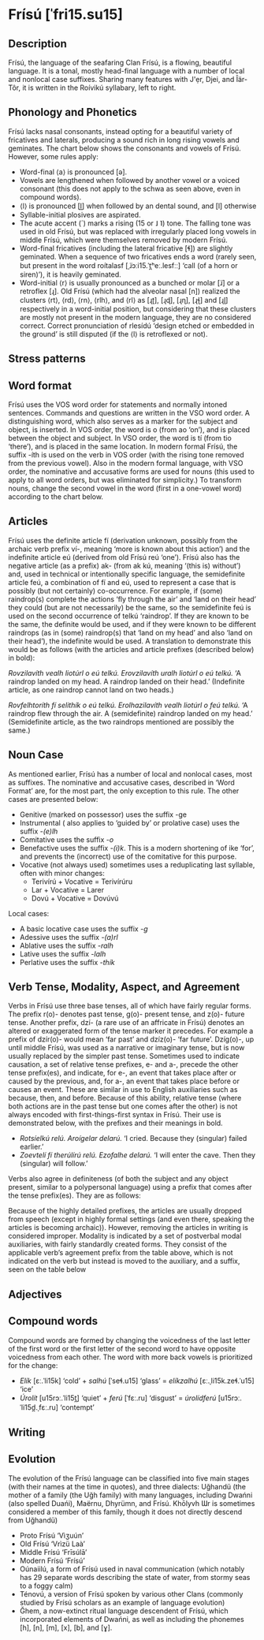 # Frísú [ˈfri15.su15]

## Description
Frísú, the language of the seafaring Clan Frísú, is a flowing, beautiful language. It is a tonal, mostly head-final language with a number of local and nonlocal case suffixes. Sharing many features with J'ẹr, Djei, and Îär-Tôr, it is written in the Roívikú syllabary, left to right.

## Phonology and Phonetics    
Frísú lacks nasal consonants, instead opting for a beautiful variety of fricatives and laterals, producing a sound rich in long rising vowels and geminates. 
The chart below shows the consonants and vowels of Frísú. However, some rules apply:
 * Word-final ⟨a⟩ is pronounced [ə].
 * Vowels are lengthened when followed by another vowel or a voiced consonant (this does not apply to the schwa as seen above, even in compound words).
 * ⟨l⟩ is pronounced [l̪] when followed by an dental sound, and [l] otherwise
 * Syllable-initial plosives are aspirated.
 * The acute accent (´) marks a rising (15 or ˩ ˥) tone. The falling tone was used in old Frísú, but was replaced with irregularly placed long vowels in middle Frísú, which were themselves removed by modern Frísú.
 * Word-final fricatives (including the lateral fricative [ɬ]) are slightly geminated. When a sequence of two fricatives ends a word (rarely seen, but present in the word roítalasf  [ˌɹ̈ɔːi15.ˈt̪ʰeː.lesfːː] ‘call (of a horn or siren)’), it is heavily geminated.
 * Word-initial ⟨r⟩ is usually pronounced as a bunched or molar [ɹ̈] or a retroflex [ɻ]. Old Frísú (which had the alveolar nasal [n]) realized the clusters ⟨rt⟩, ⟨rd⟩, ⟨rn⟩, ⟨rlh⟩, and ⟨rl⟩ as [ɻʈ], [ɻɖ], [ɻɳ], [ɻꞎ] and [ɻɭ] respectively in a word-initial position, but considering that these clusters are mostly not present in the modern language, they are no considered correct. Correct pronunciation of rlesídú ‘design etched or embedded in the ground’ is still disputed (if the ⟨l⟩ is retroflexed or not).

## Stress patterns

## Word format
Frísú uses the VOS word order for statements and normally intoned sentences. Commands and questions are written in the VSO word order. A distinguishing word, which also serves as a marker for the subject and object, is inserted. In VOS order, the word is o (from ao ‘on’), and is placed between the object and subject. In VSO order, the word is tí (from tio ‘there’), and is placed in the same location. In modern formal Frísú, the suffix -íth is used on the verb in VOS order (with the rising tone removed from the previous vowel). Also in the modern formal language, with VSO order, the nominative and accusative forms are used for nouns (this used to apply to all word orders, but was eliminated for simplicity.) To transform nouns, change the second vowel in the word (first in a one-vowel word) according to the chart below.

## Articles
Frísú uses the definite article fí (derivation unknown, possibly from the archaic verb prefix ví-, meaning ‘more is known about this action’) and the indefinite article eú (derived from old Frísú reú ‘one’). Frísú also has the negative article (as a prefix) ak- (from ak kú, meaning ‘(this is) without’) and, used in technical or intentionally specific language, the semidefinite article feú, a combination of fí and eú, used to represent a case that is possibly (but not certainly) co-occurrence. For example, if (some) raindrop(s) complete the actions ‘fly through the air’ and ‘land on their head’ they could (but are not necessarily) be the same, so the semidefinite feú is used on the second occurrence of telkú ‘raindrop’. If they are known to be the same, the definite would be used, and if they were known to be different raindrops (as in (some) raindrop(s) that ‘land on my head’ and also ‘land on their head’), the indefinite would be used. A translation to demonstrate this would be as follows (with the articles and article prefixes (described below) in bold):

*Rovzilavíth vealh liotúrl o eú telkú. Erovzilavíth uralh liotúrl o eú telkú.* ‘A raindrop landed on my head. A raindrop landed on their head.’ (Indefinite article, as one raindrop cannot land on two heads.)

*Rovfelhtoríth fí selithík o eú telkú. Erolhazilavíth vealh liotúrl o feú telkú.* ‘A raindrop flew through the air. A (semidefinite) raindrop landed on my head.’ (Semidefinite article, as the two raindrops mentioned are possibly the same.)   

## Noun Case
As mentioned earlier, Frísú has a number of local and nonlocal cases, most as suffixes. The nominative and accusative cases, described in ‘Word Format’ are, for the most part, the only exception to this rule. The other cases are presented below:
 * Genitive (marked on possessor) uses the suffix -ge
 * Instrumental ( also applies to ‘guided by’ or prolative case) uses the suffix *-(e)lh*
 * Comitative uses the suffix *-o*
 * Benefactive uses the suffix *-(i)k*. This is a modern shortening of ike ‘for’, and prevents the (incorrect) use of the comitative for this purpose.
 * Vocative (not always used) sometimes uses a reduplicating last syllable, often with minor changes:
    * Terivírú + Vocative = Terivírúru
    * Lar + Vocative = Larer
    * Dovú + Vocative = Dovúvú

Local cases:
 * A basic locative case uses the suffix *-g*
 * Adessive uses the suffix *-(a)rl*
 * Ablative uses the suffix *-ralh*
 * Lative uses the suffix *-lalh*
 * Perlative uses the suffix *-thík*

## Verb Tense, Modality, Aspect, and Agreement
Verbs in Frísú use three base tenses, all of which have fairly regular forms. The prefix r(o)- denotes past tense, g(o)- present tense, and z(o)- future tense. Another prefix, dzí- (a rare use of an affricate in Frísú) denotes an altered or exaggerated form of the tense marker it precedes. For example a prefix of dzír(o)- would mean ‘far past’ and dzíz(o)- ‘far future’. Dzíg(o)-, up until middle Frísú, was used as a narrative or imaginary tense, but is now usually replaced by the simpler past tense.
Sometimes used to indicate causation, a set of relative tense prefixes, e- and a-, precede the other tense prefix(es), and indicate, for e-, an event that takes place after or caused by the previous, and, for a-, an event that takes place before or causes an event. These are similar in use to English auxiliaries such as because, then, and before. Because of this ability, relative tense (where both actions are in the past tense but one comes after the other) is not always encoded with first-things-first syntax in Frísú. Their use is demonstrated below, with the prefixes and their meanings in bold.

* *Rotsíelkú relú. Aroígelar delarú.* ‘I cried. Because they (singular) failed earlier.’
* *Zoevtelí fí therúlírú relú. Ezofalhe delarú.* ‘I will enter the cave. Then they (singular) will follow.’

Verbs also agree in definiteness (of both the subject and any object present, similar to a polypersonal language) using a prefix that comes after the tense prefix(es). They are as follows:
    
Because of the highly detailed prefixes, the articles are usually dropped from speech (except in highly formal settings (and even there, speaking the articles is becoming archaic)). However, removing the articles in writing is considered improper.
Modality is indicated by a set of postverbal modal auxiliaries, with fairly standardly created forms. They consist of the applicable verb’s agreement prefix from the table above, which is not indicated on the verb but instead is moved to the auxiliary, and a suffix, seen on the table below
	
## Adjectives

## Compound words
Compound words are formed by changing the voicedness of the last letter of the first word or the first letter of the second word to have opposite voicedness from each other. The word with more back vowels is prioritized for the change:

 * *Elík* [ɛː.ˈli15k] ‘cold’ + *salhú* [ˈseɬ.u15] ‘glass’ = *elíkzalhú* [ɛː.ˌli15k.zeɬ.ˈu15] ‘ice’
 * *Úrolít* [u15rɔː.ˈli15t̪] ‘quiet’ + *ferú* [ˈfɛː.ru] ‘disgust’ = *úrolídferú* [u15rɔː.ˈli15d̪.ˌfɛː.ru] ‘contempt’

## Writing

## Evolution

The evolution of the Frísú language can be classified into five main stages (with their names at the time in quotes), and three dialects:
Uğhandü (the mother of a family (the Uğh family) with many languages, including Dwańni (also spelled Duańi), Maërnu, Dhyrümn, and Frísú. Khōlyvh Ɯr is sometimes considered a member of this family, though it does not directly descend from Uğhandü)
* Proto Frísú ‘Vìʒuún’
* Old Frísú ‘Vrìzü Laà’
* Middle Frísú ‘Frīsúlā’
* Modern Frísú ‘Frísú’
* Oúnaiilú, a form of Frísú used in naval communication (which notably has 29 separate words describing the state of water, from stormy seas to a foggy calm)
* Ténovú, a version of Frísú spoken by various other Clans (commonly studied by Frísú scholars as an example of language evolution) 
* Ğhem, a now-extinct ritual language descendent of Frísú, which incorporated elements of Dwańni, as well as including the phonemes \[h\], \[n\], \[m\], \[x\], \[b\], and \[ɣ\].

